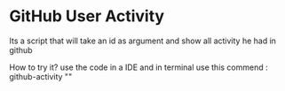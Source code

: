 # GitHub User Activity
Its a script that will take an id as argument and show all activity he had in github 


How to try it?
use the code in a IDE
and in terminal use this commend :
github-activity "<username>"
